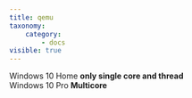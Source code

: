 ```yaml
---
title: qemu
taxonomy:
    category:
        - docs
visible: true
---
```


Windows 10 Home **only single core and thread**  
Windows 10 Pro **Multicore**  
